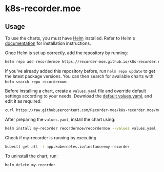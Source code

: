 # k8s-recorder.moe

## Usage

To use the charts, you must have [Helm](https://helm.sh) installed. Refer to Helm's [documentation](https://helm.sh/docs) for installation instructions.

Once Helm is set up correctly, add the repository by running:

```bash
helm repo add recordermoe https://recorder-moe.github.io/k8s-recorder.moe
```

If you've already added this repository before, run `helm repo update` to get the latest package versions. You can then search for available charts with `helm search repo recordermoe`.

Before installing a chart, create a `values.yaml` file and override default settings according to your needs. Download the [default values.yaml](/recordermoe/values.yaml), and edit it as required:

```bash
curl https://raw.githubusercontent.com/Recorder-moe/k8s-recorder.moe/master/recordermoe/values.yaml > values.yaml
```

After preparing the `values.yaml`, install the chart using:

```bash
helm install my-recorder recordermoe/recordermoe --values values.yaml
```

Check if my-recorder is running by executing:

```bash
kubectl get all -l app.kubernetes.io/instance=my-recorder
```

To uninstall the chart, run:

```bash
helm delete my-recorder
```
